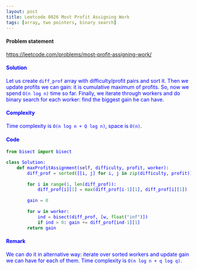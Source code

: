 ```yaml
---
layout: post
title: Leetcode 0826 Most Profit Assigning Work
tags: [array, two pointers, binary search]
---
```


#### Problem statement

<a href="https://leetcode.com/problems/most-profit-assigning-work/"> <font color = blue>https://leetcode.com/problems/most-profit-assigning-work/

#### Solution
Let us create `diff_prof` array with difficulty/profit pairs and sort it. Then we update profits we can gain: it is cumulative maximum of profits. So, now we spend `O(n log n)` time so far. Finally, we iterate through workers and do binary search for each worker: find the biggest gain he can have.

#### Complexity
Time complexity is `O(n log n + Q log n)`, space is `O(n)`.

#### Code
```python
from bisect import bisect

class Solution:
    def maxProfitAssignment(self, difficulty, profit, worker):
        diff_prof = sorted([[i, j] for i, j in zip(difficulty, profit)])
        
        for i in range(1, len(diff_prof)):
            diff_prof[i][1] = max(diff_prof[i-1][1], diff_prof[i][1]) 
        
        gain = 0
        
        for w in worker:
            ind = bisect(diff_prof, [w, float("inf")])
            if ind > 0: gain += diff_prof[ind-1][1]
        return gain
```

#### Remark
We can do it in alternative way: iterate over sorted workers and update gain we can have for each of them. Time complexity is `O(n log n + q log q)`.

